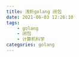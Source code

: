 ```yaml
---
title: 浅析golang 闭包
date: 2021-06-03 12:26:10
tags: 
    - golang
    - 闭包
    - 计算机科学
categories: golang
---
```


# 